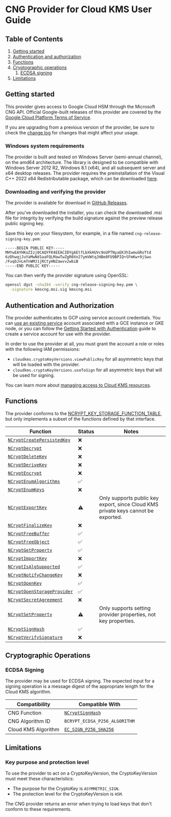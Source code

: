 # CNG Provider for Cloud KMS User Guide

## Table of Contents

1.  [Getting started](#getting-started)
2.  [Authentication and authorization](#authentication-and-authorization)
3.  [Functions](#functions)
4.  [Cryptographic operations](#cryptographic-operations)
    1.  [ECDSA signing](#ecdsa-signing)
5.  [Limitations](#limitations)

## Getting started

This provider gives access to Google Cloud HSM through the Microsoft CNG API.
Official Google-built releases of this provider are covered by the
[Google Cloud Platform Terms of Service][gcp-service-terms].

If you are upgrading from a previous version of the provider, be sure to check
the [change log](../../CHANGELOG.md) for changes that might affect your usage.

### Windows system requirements

The provider is built and tested on Windows Server (semi-annual channel), on the
amd64 architecture. The library is designed to be compatible with Windows Server
2012 R2, Windows 8.1 (x64), and all subsequent server and x64 desktop releases.
The provider requires the preinstallation of the Visual C++ 2022 x64
Redistributable package, which can be downloaded [here][msvc-redistributable].

### Downloading and verifying the provider

The provider is available for download in [GitHub Releases][releases].

After you've downloaded the installer, you can check the downloaded .msi file
for integrity by verifying the build signature against the preview release
public signing key.

Save this key on your filesystem, for example, in a file named
`cng-release-signing-key.pem`:

```
-----BEGIN PUBLIC KEY-----
MHYwEAYHKoZIzj0CAQYFK4EEACIDYgAEtfLbXkHUVc9oUPTNyaEK3hIwmuGRoTtd
6zDhwqjJuYaMwNd1aaFQLMawTwZgR0Xn27ymVWtqJHBe0FU9BPIQ+SFmKw+9jSwu
/FuqbJnLmTnWMJ1jRCtyHNZawvv2wbiB
-----END PUBLIC KEY-----
```

You can then verify the provider signature using OpenSSL:

```sh
openssl dgst -sha384 -verify cng-release-signing-key.pem \
  -signature kmscng.msi.sig kmscng.msi
```

## Authentication and Authorization

The provider authenticates to GCP using service account credentials. You can
[use an existing service][gcp-authn-prod] account associated with a GCE instance
or GKE node, or you can follow the
[Getting Started with Authentication][gcp-authn-getting-started] guide to create
a service account for use with the provider.

In order to use the provider at all, you must grant the account a role or roles
with the following IAM permissions:

*   `cloudkms.cryptoKeyVersions.viewPublicKey` for all asymmetric keys that will
    be loaded with the provider.
*   `cloudkms.cryptoKeyVersions.useToSign` for all asymmetric keys that will be
    used for signing.

You can learn more about
[managing access to Cloud KMS resources][kms-permissions-and-roles].

## Functions

The provider conforms to the
[NCRYPT_KEY_STORAGE_FUNCTION_TABLE][cng-key-storage-function-table], but only
implements a subset of the functions defined by that interface.

Function                                                   | Status | Notes
---------------------------------------------------------- | ------ | -----
[`NCryptCreatePersistedKey`][NCryptCreatePersistedKey]     | ❌     |
[`NCryptDecrypt`][NCryptDecrypt]                           | ❌     |
[`NCryptDeleteKey`][NCryptDeleteKey]                       | ❌     |
[`NCryptDeriveKey`][NCryptDeriveKey]                       | ❌     |
[`NCryptEncrypt`][NCryptEncrypt]                           | ❌     |
[`NCryptEnumAlgorithms`][NCryptEnumAlgorithms]             | ✅     |
[`NCryptEnumKeys`][NCryptEnumKeys]                         | ❌     |
[`NCryptExportKey`][NCryptExportKey]                       | ⚠️     | Only supports public key export, since Cloud KMS private keys cannot be exported.
[`NCryptFinalizeKey`][NCryptFinalizeKey]                   | ❌     |
[`NCryptFreeBuffer`][NCryptFreeBuffer]                     | ✅     |
[`NCryptFreeObject`][NCryptFreeObject]                     | ✅     |
[`NCryptGetProperty`][NCryptGetProperty]                   | ✅     |
[`NCryptImportKey`][NCryptImportKey]                       | ❌     |
[`NCryptIsAlgSupported`][NCryptIsAlgSupported]             | ✅     |
[`NCryptNotifyChangeKey`][NCryptNotifyChangeKey]           | ❌     |
[`NCryptOpenKey`][NCryptOpenKey]                           | ✅     |
[`NCryptOpenStorageProvider`][NCryptOpenStorageProvider]   | ✅     |
[`NCryptSecretAgreement`][NCryptSecretAgreement]           | ❌     |
[`NCryptSetProperty`][NCryptSetProperty]                   | ⚠️     | Only supports setting provider properties, not key properties.
[`NCryptSignHash`][NCryptSignHash]                         | ✅     |
[`NCryptVerifySignature`][NCryptVerifySignature]           | ❌     |

## Cryptographic Operations

### ECDSA Signing

The provider may be used for ECDSA signing. The expected input for a signing
operation is a message digest of the appropriate length for the Cloud KMS
algorithm.

Compatibility                | Compatible With
---------------------------- | ---------------
CNG Function                 | [`NCryptSignHash`][NCryptSignHash]
CNG Algorithm ID             | `BCRYPT_ECDSA_P256_ALGORITHM`
Cloud KMS Algorithm          | [`EC_SIGN_P256_SHA256`][kms-ec-algorithms]

## Limitations

### Key purpose and protection level

To use the provider to act on a CryptoKeyVersion, the CryptoKeyVersion must meet
these characteristics:

*   The purpose for the CryptoKey is `ASYMMETRIC_SIGN`.
*   The protection level for the CryptoKeyVersion is `HSM`.

The CNG provider returns an error when trying to load keys that don't conform to
these requirements.

[cng-key-storage-function-table]: https://learn.microsoft.com/en-us/windows/win32/seccng/cng-algorithm-identifiers
[gcp-authn-getting-started]: https://cloud.google.com/docs/authentication/getting-started
[gcp-authn-prod]: https://cloud.google.com/docs/authentication/production
[gcp-service-terms]: https://cloud.google.com/terms/service-terms#1
[kms-ec-algorithms]: https://cloud.google.com/kms/docs/algorithms#elliptic_curve_signing_algorithms
[kms-permissions-and-roles]: https://cloud.google.com/kms/docs/reference/permissions-and-roles
[kms-rsa-sign-algorithms]: https://cloud.google.com/kms/docs/algorithms#rsa_signing_algorithms
[msvc-redistributable]: https://aka.ms/vs/17/release/vc_redist.x64.exe
[releases]: https://github.com/GoogleCloudPlatform/kms-integrations/releases
[NCryptCreatePersistedKey]: https://learn.microsoft.com/en-us/windows/desktop/api/Ncrypt/nf-ncrypt-ncryptcreatepersistedkey
[NCryptDecrypt]: https://learn.microsoft.com/en-us/windows/desktop/api/Ncrypt/nf-ncrypt-ncryptdecrypt
[NCryptDeleteKey]: https://learn.microsoft.com/en-us/windows/desktop/api/Ncrypt/nf-ncrypt-ncryptdeletekey
[NCryptDeriveKey]: https://learn.microsoft.com/en-us/windows/desktop/api/Ncrypt/nf-ncrypt-ncryptderivekey
[NCryptEncrypt]: https://learn.microsoft.com/en-us/windows/desktop/api/Ncrypt/nf-ncrypt-ncryptencrypt
[NCryptEnumAlgorithms]: https://learn.microsoft.com/en-us/windows/desktop/api/Ncrypt/nf-ncrypt-ncryptenumalgorithms
[NCryptEnumKeys]: https://learn.microsoft.com/en-us/windows/desktop/api/Ncrypt/nf-ncrypt-ncryptenumkeys
[NCryptExportKey]: https://learn.microsoft.com/en-us/windows/desktop/api/Ncrypt/nf-ncrypt-ncryptexportkey
[NCryptFinalizeKey]: https://learn.microsoft.com/en-us/windows/desktop/api/Ncrypt/nf-ncrypt-ncryptfinalizekey
[NCryptFreeBuffer]: https://learn.microsoft.com/en-us/windows/desktop/api/Ncrypt/nf-ncrypt-ncryptfreebuffer
[NCryptFreeObject]: https://learn.microsoft.com/en-us/windows/desktop/api/Ncrypt/nf-ncrypt-ncryptfreeobject
[NCryptGetProperty]: https://learn.microsoft.com/en-us/windows/desktop/api/Ncrypt/nf-ncrypt-ncryptgetproperty
[NCryptImportKey]: https://learn.microsoft.com/en-us/windows/desktop/api/Ncrypt/nf-ncrypt-ncryptimportkey
[NCryptIsAlgSupported]: https://learn.microsoft.com/en-us/windows/desktop/api/Ncrypt/nf-ncrypt-ncryptisalgsupported
[NCryptNotifyChangeKey]: https://learn.microsoft.com/en-us/windows/desktop/api/Ncrypt/nf-ncrypt-ncryptnotifychangekey
[NCryptOpenKey]: https://learn.microsoft.com/en-us/windows/desktop/api/Ncrypt/nf-ncrypt-ncryptopenkey
[NCryptOpenStorageProvider]: https://learn.microsoft.com/en-us/windows/desktop/api/Ncrypt/nf-ncrypt-ncryptopenstorageprovider
[NCryptSecretAgreement]: https://learn.microsoft.com/en-us/windows/desktop/api/Ncrypt/nf-ncrypt-ncryptsecretagreement
[NCryptSetProperty]: https://learn.microsoft.com/en-us/windows/desktop/api/Ncrypt/nf-ncrypt-ncryptsetproperty
[NCryptSignHash]: https://learn.microsoft.com/en-us/windows/desktop/api/Ncrypt/nf-ncrypt-ncryptsignhash
[NCryptVerifySignature]: https://learn.microsoft.com/en-us/windows/desktop/api/Ncrypt/nf-ncrypt-ncryptverifysignature
